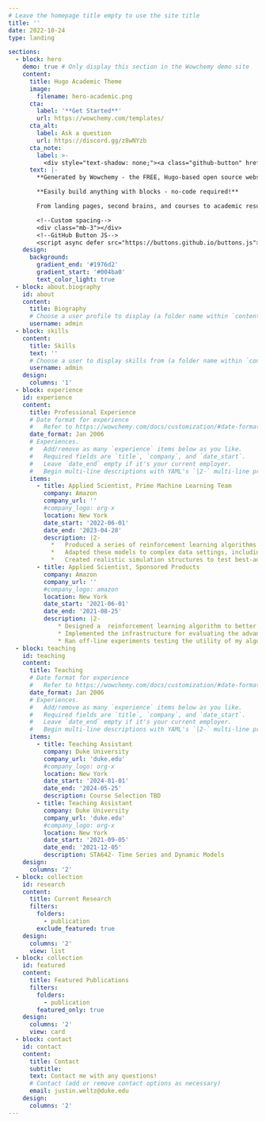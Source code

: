 ```yaml
---
# Leave the homepage title empty to use the site title
title: ''
date: 2022-10-24
type: landing

sections:
  - block: hero
    demo: true # Only display this section in the Wowchemy demo site
    content:
      title: Hugo Academic Theme
      image:
        filename: hero-academic.png
      cta:
        label: '**Get Started**'
        url: https://wowchemy.com/templates/
      cta_alt:
        label: Ask a question
        url: https://discord.gg/z8wNYzb
      cta_note:
        label: >-
          <div style="text-shadow: none;"><a class="github-button" href="https://github.com/wowchemy/wowchemy-hugo-themes" data-icon="octicon-star" data-size="large" data-show-count="true" aria-label="Star">Star Wowchemy Website Builder</a></div><div style="text-shadow: none;"><a class="github-button" href="https://github.com/wowchemy/starter-hugo-academic" data-icon="octicon-star" data-size="large" data-show-count="true" aria-label="Star">Star the Academic template</a></div>
      text: |-
        **Generated by Wowchemy - the FREE, Hugo-based open source website builder trusted by 500,000+ sites.**

        **Easily build anything with blocks - no-code required!**

        From landing pages, second brains, and courses to academic resumés, conferences, and tech blogs.

        <!--Custom spacing-->
        <div class="mb-3"></div>
        <!--GitHub Button JS-->
        <script async defer src="https://buttons.github.io/buttons.js"></script>
    design:
      background:
        gradient_end: '#1976d2'
        gradient_start: '#004ba0'
        text_color_light: true
  - block: about.biography
    id: about
    content:
      title: Biography
      # Choose a user profile to display (a folder name within `content/authors/`)
      username: admin
  - block: skills
    content:
      title: Skills
      text: ''
      # Choose a user to display skills from (a folder name within `content/authors/`)
      username: admin
    design:
      columns: '1'
  - block: experience
    id: experience
    content:
      title: Professional Experience
      # Date format for experience
      #   Refer to https://wowchemy.com/docs/customization/#date-format
      date_format: Jan 2006
      # Experiences.
      #   Add/remove as many `experience` items below as you like.
      #   Required fields are `title`, `company`, and `date_start`.
      #   Leave `date_end` empty if it's your current employer.
      #   Begin multi-line descriptions with YAML's `|2-` multi-line prefix.
      items:
        - title: Applied Scientist, Prime Machine Learning Team
          company: Amazon
          company_url: ''
          #company_logo: org-x
          location: New York
          date_start: '2022-06-01'
          date_end: '2023-04-28'
          description: |2-
            *	Produced a series of reinforcement learning algorithms in Python to efficiently identify the optimal characteristics of prime membership advertisements through strategic sequential testing
            *	Adapted these models to complex data settings, including sparse signals and heteroskedastic noise
            *	Created realistic simulation structures to test best-advertisement identification algorithms (“best-arm identification” in the multi-armed bandit literature) against A/B testing and other competitors in high-dimensional data contexts
        - title: Applied Scientist, Sponsored Products
          company: Amazon
          company_url: ''
          #company_logo: amazon
          location: New York
          date_start: '2021-06-01'
          date_end: '2021-08-25'
          description: |2-
              * Designed a  reinforcement learning algorithm to better select advertisements sourced by a variety of machine learning algorithms using query features and partially observed customer behavior signals
              * Implemented the infrastructure for evaluating the advantages of modifications to advertisement sourcing algorithms on downstream outcomes in Spark
              * Ran off-line experiments testing the utility of my algorithm over a week of Amazon search query traffic and found that it was consistently capturing more than 3% of the high-quality ads missed by the current method
  - block: teaching
    id: teaching
    content:
      title: Teaching
      # Date format for experience
      #   Refer to https://wowchemy.com/docs/customization/#date-format
      date_format: Jan 2006
      # Experiences.
      #   Add/remove as many `experience` items below as you like.
      #   Required fields are `title`, `company`, and `date_start`.
      #   Leave `date_end` empty if it's your current employer.
      #   Begin multi-line descriptions with YAML's `|2-` multi-line prefix.
      items:
        - title: Teaching Assistant
          company: Duke University
          company_url: 'duke.edu'
          #company_logo: org-x
          location: New York
          date_start: '2024-01-01'
          date_end: '2024-05-25'
          description: Course Selection TBD
        - title: Teaching Assistant
          company: Duke University
          company_url: 'duke.edu'
          #company_logo: org-x
          location: New York
          date_start: '2021-09-05'
          date_end: '2021-12-05'
          description: STA642- Time Series and Dynamic Models
    design:
      columns: '2'
  - block: collection
    id: research
    content:
      title: Current Research
      filters:
        folders:
          - publication
        exclude_featured: true
    design:
      columns: '2'
      view: list
  - block: collection
    id: featured
    content:
      title: Featured Publications
      filters:
        folders:
          - publication
        featured_only: true
    design:
      columns: '2'
      view: card
  - block: contact
    id: contact
    content:
      title: Contact
      subtitle:
      text: Contact me with any questions!
      # Contact (add or remove contact options as necessary)
      email: justin.weltz@duke.edu
    design:
      columns: '2'
---
```

